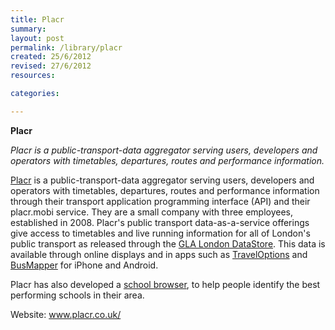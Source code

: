 ```yaml
---
title: Placr
summary:
layout: post
permalink: /library/placr
created: 25/6/2012
revised: 27/6/2012
resources:

categories:

---
```


<p><strong>Placr</strong></p>
<p><em>Placr is a public-transport-data aggregator serving users, developers and operators with timetables, departures, routes and performance information.</em></p>
<p><a href="http://www.placr.co.uk/" rel="nofollow">Placr</a> is a public-transport-data aggregator serving users, developers and operators with timetables, departures, routes and performance information through their transport application programming interface (API) and their placr.mobi service. They are a small company with three employees, established in 2008. Placr's public transport data-as-a-service offerings give access to timetables and live running information for all of London's public transport as released through the <a href="/library/London-DataStore" rel="nofollow">GLA London DataStore</a>. This data is available through online displays and in apps such as <a href="https://traveloptions.co.uk/" rel="nofollow">TravelOptions</a> and <a href="http://busmapper.co.uk/" rel="nofollow">BusMapper</a> for iPhone and Android.</p>
<p>Placr has also developed a <a href="/library/Placr-School-Browser" rel="nofollow">school browser</a>, to help people identify the best performing schools in their area.</p>
<p>Website: <a href="http://www.placr.co.uk/" rel="nofollow">www.placr.co.uk/</a></p>
